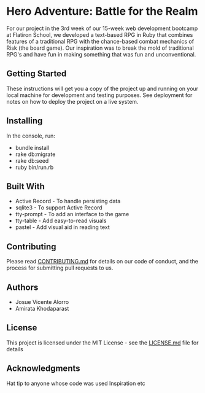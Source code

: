 # Hero Adventure: Battle for the Realm

For our project in the 3rd week of our 15-week web development bootcamp at Flatiron School, we developed a text-based RPG in Ruby that combines features of a traditional RPG with the chance-based combat mechanics of Risk (the board game). Our inspiration was to break the mold of traditional RPG's and have fun in making something that was fun and unconventional.

## Getting Started

These instructions will get you a copy of the project up and running on your local machine for development and testing purposes. See deployment for notes on how to deploy the project on a live system.

## Installing

In the console, run:

- bundle install
- rake db:migrate
- rake db:seed
- ruby bin/run.rb

## Built With

- Active Record - To handle persisting data
- sqlite3 - To support Active Record
- tty-prompt - To add an interface to the game
- tty-table - Add easy-to-read visuals
- pastel - Add visual aid in reading text

## Contributing

Please read [CONTRIBUTING.md](./CONTRIBUTING.md) for details on our code of conduct, and the process for submitting pull requests to us.

## Authors

- Josue Vicente Alorro
- Amirata Khodaparast

## License

This project is licensed under the MIT License - see the [LICENSE.md](./LICENSE.md) file for details

## Acknowledgments

Hat tip to anyone whose code was used
Inspiration
etc
